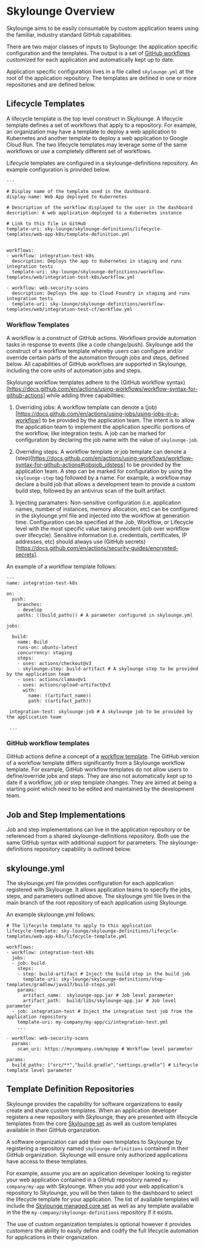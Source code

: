 # Skylounge Overview

Skylounge aims to be easily consumable by custom application teams using the familiar, industry standard GitHub capabilities. 

There are two major classes of inputs to Skylounge: the application specific configuration and the templates. The output is a set of [GitHub workflows](https://docs.github.com/en/actions/using-workflows/about-workflows) customized for each application and automatically kept up to date. 

Application specific configuration lives in a file called `skylounge.yml` at the root of the application repository. The templates are defined in one or more repositories and are defined below. 

## Lifecycle Templates

A lifecycle template is the top level construct in Skylounge. A lifecycle template defines a set of workflows that apply to a repository. For example, an organization may have a template to deploy a web application to Kubernetes and another template to deploy a web application to Google Cloud Run. The two lifecycle templates may leverage some of the same workflows or use a completely different set of workflows. 

Lifecycle templates are configured in a skylounge-definitions repository. An example configuration is provided below.

```
---

# Display name of the template used in the dashboard.
display-name: Web App deployed to Kubernetes

# Description of the workflow displayed to the user in the dashboard
description: A web application deployed to a Kubernetes instance

# Link to this file in GitHub
template-uri: sky-lounge/skylounge-definitions/lifecycle-templates/web-app-k8s/template-definition.yml


workflows:
- workflow: integration-test-k8s
  description: Deploys the app to Kubernetes in staging and runs integration tests
  template-uri: sky-lounge/skylounge-definitions/workflow-templates/web/integration-test-k8s/workflow.yml 

- workflow: web-security-scans
  description: Deploys the app to Cloud Foundry in staging and runs integration tests
  template-uri: sky-lounge/skylounge-definitions/workflow-templates/web/integration-test-cf/workflow.yml 

```

### Workflow Templates

A workflow is a construct of GitHub actions. Workflows provide automation tasks in response to events (like a code change/push).  Skylounge add the construct of a workflow template whereby users can configure and/or override certain parts of the automation through jobs and steps, defined below. All capabilities of GitHub workflows are supported in Skylounge, including the core units of automation jobs and steps.

Skylounge workflow templates adhere to the (GitHub workflow syntax)[https://docs.github.com/en/actions/using-workflows/workflow-syntax-for-github-actions] while adding three capabilities: 

1. Overriding jobs: A workflow template can denote a (job)[https://docs.github.com/en/actions/using-jobs/using-jobs-in-a-workflow] to be provided by the application team. The intent is to allow the application team to implement the application specific portions of the workflow, like integration tests. A job can be marked for configuration by declaring the job name with the value of `skylounge-job`.

2. Overriding steps: A workflow template or job template can denote a (step)[https://docs.github.com/en/actions/using-workflows/workflow-syntax-for-github-actions#jobsjob_idsteps] to be provided by the application team. A step can be marked for configuration by using the `skylounge-step` tag followed by a name. For example, a workflow may declare a build job that allows a development team to provide a custom build step, followed by an antivirus scan of the built artifact.

3. Injecting paramaters: Non-sensitive configuration (i.e. application names, number of instances, memory allocation, etc) can be configured in the skylounge.yml file and injected into the workflow at generation time. Configuration can be specified at the Job, Workflow, or Lifecycle level with the most specific value taking precdent (job over workflow over lifecycle). Sensitive information (i.e. credentials, certificates, IP addresses, etc) should always use (GitHub secrets)[https://docs.github.com/en/actions/security-guides/encrypted-secrets].

An example of a workflow template follows:

```
---
name: integration-test-k8s

on: 
  push:
    branches: 
    - develop
    paths: ((build_paths)) # A parameter configured in skylounge.yml

jobs:

  build:
    name: Build
    runs-on: ubuntu-latest
    concurrency: staging
    steps:
    - uses: actions/checkout@v3
    - skylounge-step: build-artifact # A skylounge step to be provided by the application team
    - uses: actions/clamav@v1
    - uses: actions/upload-artifact@v3
      with:
        name: ((artifact_name))
        path: ((artifact_path))

 integration-test: skylounge-job # A skylounge job to be provided by the application team

 ...
```


### GitHub workflow templates

GitHub actions define a concept of a [workflow template](https://github.blog/changelog/2020-06-23-github-actions-workflow-templates/). The GitHub version of a workflow template differs significantly from a Skylounge workflow template. For example, GitHub workflow templates do not allow users to define/override jobs and steps. They are also not automatically kept up to date if a workflow, job or step template changes. They are aimed at being a starting point which need to be edited and maintained by the development team.

## Job and Step Implementations

Job and step implementations can live in the application repository or be referenced from a shared skylounge-definitions repository. Both use the same GitHub syntax with additional support for parameters. The skylounge-definitions repository capability is outlined below.

## skylounge.yml

The skylounge.yml file provides configuration for each application registered with Skylounge. It allows application teams to specify the jobs, steps, and parameters outlined above. The skylounge.yml file lives in the main branch of the root repository of each application using Skylounge.

An example skylounge.yml follows:

```
# The lifecycle template to apply to this application
lifecycle-template: sky-lounge/skylounge-definitions/lifecycle-templates/web-app-k8s/lifecycle-template.yml 

workflows:
- workflow: integration-test-k8s
  jobs: 
  - job: build 
    steps:
    - step: build-artifact # Inject the build step in the build job
      template-uri: sky-lounge/skylounge-definitions/step-templates/gradlew/java17/build-steps.yml
    params:
      artifact_name:  skylounge-app.jar # Job level parameter
      artifact_path:  build/libs/skylounge-app.jar # Job level parameter
  - job: integration-test # Inject the integration test job from the application repository
    template-uri: my-company/my-app/ci/integration-test.yml
    ...

- workflow: web-security-scans
  params:
    scan_uri: https://mycompany.com/myapp # Workflow level parameter

params:
  build_paths: ["src/**","build.gradle","settings.gradle"] # Lifecycle template level parameter

```

## Template Definition Repositories

Skylounge provides the capability for software organizations to easily create and share custom templates. When an application developer registers a new repository with Skylounge, they are presented with lifecycle templates from the core [Skylounge set](https://github.com/sky-lounge/skylounge-definitions) as well as custom templates available in their GitHub organziation. 

A software organization can add their own templates to Skylounge by registering a repository named `skylounge-definitions` contained in their GitHub organization. Skylounge will ensure only authorized applications have access to these templates.

For example, assume you are an application developer looking to register your web application contained in a GitHub repository named `my-company/my-app` with Skylounge. When you add your web application's repository to Skylounge, you will be then taken to the dashboard to select the lifecycle template for your application. The list of available templates will include the [Skylounge managed core set](https://github.com/sky-lounge/skylounge-definitions) as well as any template available in the the `my-company/skylounge-definitions` repository if it exists.

The use of custom organization templates is optional however it provides customers the ability to easily define and codify the full lifecycle automation for applications in their organization. 
